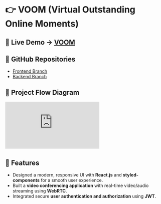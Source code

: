 # 👉 VOOM (Virtual Outstanding Online Moments)

## 🔗 Live Demo → [VOOM](https://voom-6tn6.onrender.com)

## 📂 GitHub Repositories  
- [Frontend Branch](https://github.com/pushpendra-singh123/voom/tree/frontend)  
- [Backend Branch](https://github.com/pushpendra-singh123/voom/tree/backend)  

## 📄 Project Flow Diagram  
![VOOM Project Flow Diagram](https://github.com/pushpendra-singh123/voom/blob/frontend/public/VOOM.pdf)  

## 🚀 Features  
- Designed a modern, responsive UI with **React.js** and **styled-components** for a smooth user experience.  
- Built a **video conferencing application** with real-time video/audio streaming using **WebRTC**.  
- Integrated secure **user authentication and authorization** using **JWT**.  

